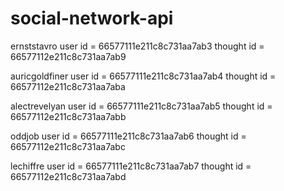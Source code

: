 # social-network-api

ernststavro
user id = 66577111e211c8c731aa7ab3
thought id = 66577112e211c8c731aa7ab9

auricgoldfiner
user id = 66577111e211c8c731aa7ab4
thought id = 66577112e211c8c731aa7aba

alectrevelyan
user id = 66577111e211c8c731aa7ab5
thought id = 66577112e211c8c731aa7abb

oddjob
user id = 66577111e211c8c731aa7ab6
thought id = 66577112e211c8c731aa7abc

lechiffre
user id = 66577111e211c8c731aa7ab7
thought id = 66577112e211c8c731aa7abd